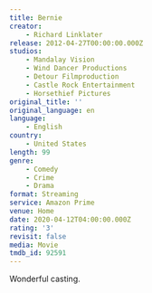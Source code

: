 ```yaml
---
title: Bernie
creator:
    - Richard Linklater
release: 2012-04-27T00:00:00.000Z
studios:
    - Mandalay Vision
    - Wind Dancer Productions
    - Detour Filmproduction
    - Castle Rock Entertainment
    - Horsethief Pictures
original_title: ''
original_language: en
language:
    - English
country:
    - United States
length: 99
genre:
    - Comedy
    - Crime
    - Drama
format: Streaming
service: Amazon Prime
venue: Home
date: 2020-04-12T04:00:00.000Z
rating: '3'
revisit: false
media: Movie
tmdb_id: 92591
---
```


Wonderful casting.

